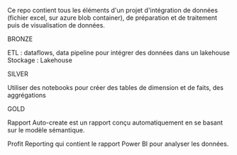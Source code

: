 Ce repo contient tous les éléments d'un projet d'intégration de données (fichier excel, sur azure blob container), de préparation et de traitement puis de visualisation de données.

BRONZE  

ETL : dataflows, data pipeline pour intégrer des données dans un lakehouse
Stockage : Lakehouse


SILVER

Utiliser des notebooks pour créer des tables de dimension et de faits, des aggrégations


GOLD

Rapport Auto-create est un rapport conçu automatiquement en se basant sur le modèle sémantique.

Profit Reporting qui contient le rapport Power BI pour analyser les données.
